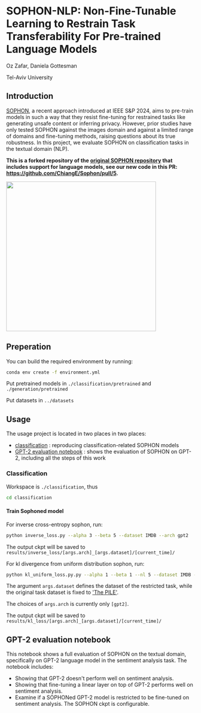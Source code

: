 # SOPHON-NLP: Non-Fine-Tunable Learning to Restrain Task Transferability For Pre-trained Language Models

Oz Zafar, Daniela Gottesman

Tel-Aviv University

## Introduction
[SOPHON](https://arxiv.org/abs/2404.12699), a recent approach introduced at IEEE S&P 2024, aims to pre-train models in such a way that they resist fine-tuning for restrained tasks like generating unsafe content or inferring privacy.
However, prior studies have only tested SOPHON against the images domain and against a limited range of domains and fine-tuning methods, raising questions about its true robustness.
In this project, we evaluate SOPHON on classification tasks in the textual domain (NLP).

**This is a forked repository of the [original SOPHON repository](https://github.com/ChiangE/Sophon) that includes support for language models, see our new code in this PR: https://github.com/ChiangE/Sophon/pull/5.**

<img src="https://github.com/Sophon-NonFinetunableLearning/Sophon/blob/main/sophon.png" width="400" align="center"/>


## Preperation

You can build the required environment by running:

```bash
conda env create -f environment.yml
```
Put pretrained models in ``./classification/pretrained`` and ``./generation/pretrained``

Put datasets in ``../datasets``


## Usage

The usage project is located in two places in two places: 	

+ [classification](classification) : reproducing classification-related SOPHON models
+ [GPT-2 evaluation notebook](classification/experiment_sophon_on_gpt2.ipynb) : shows the evaluation of SOPHON on GPT-2, including all the steps of this work


### Classification

Workspace is ``./classification``, thus

```bash
cd classification
```

#### Train Sophoned model

For inverse cross-entropy sophon, run:

```bash
python inverse_loss.py --alpha 3 --beta 5 --dataset IMDB --arch gpt2
```

The output ckpt will be saved to `results/inverse_loss/[args.arch]_[args.dataset]/[current_time]/`

For kl divergence from uniform distribution sophon, run:

```bash
python kl_uniform_loss.py.py --alpha 1 --beta 1 --nl 5 --dataset IMDB --arch gpt2
```

The argument ``args.dataset`` defines the dataset of the restricted task, while the original task dataset is fixed to ['The PILE'](https://pile.eleuther.ai/).

The choices of ``args.arch`` is currently only ``[gpt2]``.

The output ckpt will be saved to `results/kl_loss/[args.arch]_[args.dataset]/[current_time]/`



## GPT-2 evaluation notebook

This notebook shows a full evaluation of SOPHON on the textual domain, specifically on GPT-2 language model in the sentiment analysis task. The notebook includes:

+ Showing that GPT-2 doesn't perform well on sentiment analysis.
+ Showing that fine-tuning a linear layer on top of GPT-2 performs well on sentiment analysis.
+ Examine if a SOPHONed GPT-2 model is restricted to be fine-tuned on sentiment analysis. The SOPHON ckpt is configurable.

